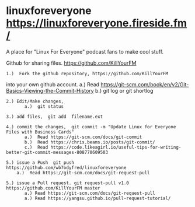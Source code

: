 # linuxforeveryone  https://linuxforeveryone.fireside.fm/
A place for "Linux For Everyone" podcast fans to make cool stuff. 

Github for sharing files.   https://github.com/KillYourFM 

	1.)  Fork the github repository, https://github.com/KillYourFM
into your own github account. 
		   a.) Read https://git-scm.com/book/en/v2/Git-Basics-Viewing-the-Commit-History
		   b.)  git log or git shortlog
		   
	2.) Edit/Make changes, 
		   a.)  git status
		   
	3.) add files,  git add  filename.ext
	
	4.) commit the changes,  git commit -m "Update Linux for Everyone Files with Business Cards"
		   a.)  Read https://git-scm.com/docs/git-commit
		   b.)  Read https://chris.beams.io/posts/git-commit/
		   c.)  Read https://code.likeagirl.io/useful-tips-for-writing-better-git-commit-messages-808770609503

	5.) issue a Push  git push https://github.com/wb7odyfred/linuxforeveryone
		a.)  Read https://git-scm.com/docs/git-request-pull
		   
	5.) issue a Pull request. git request-pull v1.0 https://github.com/KillYourFM master
		   a.) Read https://git-scm.com/docs/git-request-pull
		   a.) Read https://yangsu.github.io/pull-request-tutorial/



